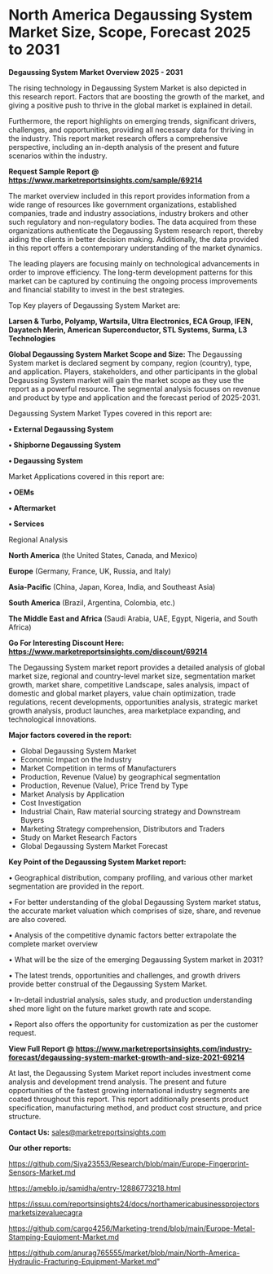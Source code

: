 # North America Degaussing System Market Size, Scope, Forecast 2025 to 2031

<Strong> Degaussing System Market Overview 2025 - 2031</strong>

The rising technology in Degaussing System Market is also depicted in this research report. Factors that are boosting the growth of the market, and giving a positive push to thrive in the global market is explained in detail.

Furthermore, the report highlights on emerging trends, significant drivers, challenges, and opportunities, providing all necessary data for thriving in the industry. This report market research offers a comprehensive perspective, including an in-depth analysis of the present and future scenarios within the industry.

<strong>Request Sample Report @ <a href=https://www.marketreportsinsights.com/sample/69214>https://www.marketreportsinsights.com/sample/69214</a></strong>

The market overview included in this report provides information from a wide range of resources like government organizations, established companies, trade and industry associations, industry brokers and other such regulatory and non-regulatory bodies. The data acquired from these organizations authenticate the Degaussing System research report, thereby aiding the clients in better decision making. Additionally, the data provided in this report offers a contemporary understanding of the market dynamics.

The leading players are focusing mainly on technological advancements in order to improve efficiency. The long-term development patterns for this market can be captured by continuing the ongoing process improvements and financial stability to invest in the best strategies.

Top Key players of Degaussing System Market are:

<strong>Larsen & Turbo, Polyamp, Wartsila, Ultra Electronics, ECA Group, IFEN, Dayatech Merin, American Superconductor, STL Systems, Surma, L3 Technologies</strong>

<strong><b>Global Degaussing System Market Scope and Size:</b></strong>
The Degaussing System market is declared segment by company, region (country), type, and application. Players, stakeholders, and other participants in the global Degaussing System market will gain the market scope as they use the report as a powerful resource. The segmental analysis focuses on revenue and product by type and application and the forecast period of 2025-2031.

Degaussing System Market Types covered in this report are:

<strong>• External Degaussing System

• Shipborne Degaussing System

• Degaussing System</strong>

Market Applications covered in this report are:

<strong>• OEMs

• Aftermarket

• Services</strong> 

Regional Analysis

<strong>North America</strong> (the United States, Canada, and Mexico)

<strong>Europe</strong> (Germany, France, UK, Russia, and Italy)

<strong>Asia-Pacific</strong> (China, Japan, Korea, India, and Southeast Asia)

<strong>South America</strong> (Brazil, Argentina, Colombia, etc.)

<strong>The Middle East and Africa</strong> (Saudi Arabia, UAE, Egypt, Nigeria, and South Africa)

<strong>Go For Interesting Discount Here: <a href=https://www.marketreportsinsights.com/discount/69214>https://www.marketreportsinsights.com/discount/69214</a></strong>

The Degaussing System market report provides a detailed analysis of global market size, regional and country-level market size, segmentation market growth, market share, competitive Landscape, sales analysis, impact of domestic and global market players, value chain optimization, trade regulations, recent developments, opportunities analysis, strategic market growth analysis, product launches, area marketplace expanding, and technological innovations.

<strong><b>Major factors covered in the report:</b></strong>
<ul>
  <li>Global Degaussing System Market </li>
  <li>Economic Impact on the Industry</li>
  <li>Market Competition in terms of Manufacturers</li>
  <li>Production, Revenue (Value) by geographical segmentation</li>
  <li>Production, Revenue (Value), Price Trend by Type</li>
  <li>Market Analysis by Application</li>
  <li>Cost Investigation</li>
  <li>Industrial Chain, Raw material sourcing strategy and Downstream Buyers</li>
  <li>Marketing Strategy comprehension, Distributors and Traders</li>
  <li>Study on Market Research Factors</li>
  <li>Global Degaussing System Market Forecast</li>
</ul>

<strong><b>Key Point of the Degaussing System Market report:</b></strong>

• Geographical distribution, company profiling, and various other market segmentation are provided in the report.

• For better understanding of the global Degaussing System market status, the accurate market valuation which comprises of size, share, and revenue are also covered.

• Analysis of the competitive dynamic factors better extrapolate the complete market overview

• What will be the size of the emerging Degaussing System market in 2031?

• The latest trends, opportunities and challenges, and growth drivers provide better construal of the Degaussing System Market.

• In-detail industrial analysis, sales study, and production understanding shed more light on the future market growth rate and scope.

• Report also offers the opportunity for customization as per the customer request.

<strong><b>View Full Report @ <a href=https://www.marketreportsinsights.com/industry-forecast/degaussing-system-market-growth-and-size-2021-69214>https://www.marketreportsinsights.com/industry-forecast/degaussing-system-market-growth-and-size-2021-69214</a></b></strong>


At last, the Degaussing System Market report includes investment come analysis and development trend analysis. The present and future opportunities of the fastest growing international industry segments are coated throughout this report. This report additionally presents product specification, manufacturing method, and product cost structure, and price structure.

<strong>Contact Us:</strong>
sales@marketreportsinsights.com

<strong>Our other reports:</strong>

<a href=https://github.com/Siya23553/Research/blob/main/Europe-Fingerprint-Sensors-Market.md>https://github.com/Siya23553/Research/blob/main/Europe-Fingerprint-Sensors-Market.md</a>

<a href=https://ameblo.jp/samidha/entry-12886773218.html>https://ameblo.jp/samidha/entry-12886773218.html</a>

<a href=https://issuu.com/reportsinsights24/docs/northamericabusinessprojectorsmarketsizevaluecagra>https://issuu.com/reportsinsights24/docs/northamericabusinessprojectorsmarketsizevaluecagra</a>

<a href=https://github.com/cargo4256/Marketing-trend/blob/main/Europe-Metal-Stamping-Equipment-Market.md>https://github.com/cargo4256/Marketing-trend/blob/main/Europe-Metal-Stamping-Equipment-Market.md</a>

<a href=https://github.com/anurag765555/market/blob/main/North-America-Hydraulic-Fracturing-Equipment-Market.md>https://github.com/anurag765555/market/blob/main/North-America-Hydraulic-Fracturing-Equipment-Market.md</a>"
